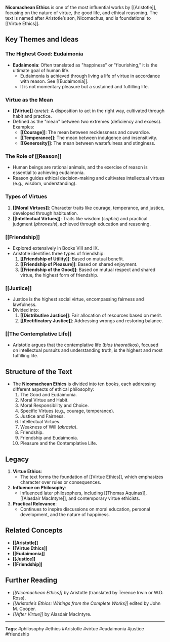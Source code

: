 **Nicomachean Ethics** is one of the most influential works by [[Aristotle]], focusing on the nature of virtue, the good life, and ethical reasoning. The text is named after Aristotle’s son, Nicomachus, and is foundational to [[Virtue Ethics]].

## Key Themes and Ideas
### The Highest Good: Eudaimonia
- **Eudaimonia**: Often translated as "happiness" or "flourishing," it is the ultimate goal of human life.
  - Eudaimonia is achieved through living a life of virtue in accordance with reason. See [[Eudaimonia]].
  - It is not momentary pleasure but a sustained and fulfilling life.

### Virtue as the Mean
- **[[Virtue]]** (*arete*): A disposition to act in the right way, cultivated through habit and practice.
- Defined as the "mean" between two extremes (deficiency and excess). Examples:
  - **[[Courage]]**: The mean between recklessness and cowardice.
  - **[[Temperance]]**: The mean between indulgence and insensitivity.
  - **[[Generosity]]**: The mean between wastefulness and stinginess.

### The Role of [[Reason]]
- Human beings are rational animals, and the exercise of reason is essential to achieving eudaimonia.
- Reason guides ethical decision-making and cultivates intellectual virtues (e.g., wisdom, understanding).

### Types of Virtues
1. **[[Moral Virtues]]**: Character traits like courage, temperance, and justice, developed through habituation.
2. **[[Intellectual Virtues]]**: Traits like wisdom (*sophia*) and practical judgment (*phronesis*), achieved through education and reasoning.

### [[Friendship]]
- Explored extensively in Books VIII and IX.
- Aristotle identifies three types of friendship:
  1. **[[Friendship of Utility]]**: Based on mutual benefit.
  2. **[[Friendship of Pleasure]]**: Based on shared enjoyment.
  3. **[[Friendship of the Good]]**: Based on mutual respect and shared virtue, the highest form of friendship.

### [[Justice]]
- Justice is the highest social virtue, encompassing fairness and lawfulness.
- Divided into:
  1. **[[Distributive Justice]]**: Fair allocation of resources based on merit.
  2. **[[Rectificatory Justice]]**: Addressing wrongs and restoring balance.

### [[The Contemplative Life]]
- Aristotle argues that the contemplative life (*bios theoretikos*), focused on intellectual pursuits and understanding truth, is the highest and most fulfilling life.

## Structure of the Text
- The **Nicomachean Ethics** is divided into ten books, each addressing different aspects of ethical philosophy:
  1. The Good and Eudaimonia.
  2. Moral Virtue and Habit.
  3. Moral Responsibility and Choice.
  4. Specific Virtues (e.g., courage, temperance).
  5. Justice and Fairness.
  6. Intellectual Virtues.
  7. Weakness of Will (*akrasia*).
  8. Friendship.
  9. Friendship and Eudaimonia.
  10. Pleasure and the Contemplative Life.

## Legacy
1. **Virtue Ethics**:
   - The text forms the foundation of [[Virtue Ethics]], which emphasizes character over rules or consequences.
2. **Influence on Philosophy**:
   - Influenced later philosophers, including [[Thomas Aquinas]], [[Alasdair MacIntyre]], and contemporary virtue ethicists.
3. **Practical Relevance**:
   - Continues to inspire discussions on moral education, personal development, and the nature of happiness.

## Related Concepts
- **[[Aristotle]]**
- **[[Virtue Ethics]]**
- **[[Eudaimonia]]**
- **[[Justice]]**
- **[[Friendship]]**

## Further Reading
- *[[Nicomachean Ethics]]* by Aristotle (translated by Terence Irwin or W.D. Ross).
- *[[Aristotle’s Ethics: Writings from the Complete Works]]* edited by John M. Cooper.
- *[[After Virtue]]* by Alasdair MacIntyre.

---

**Tags**: #philosophy #ethics #Aristotle #virtue #eudaimonia #justice #friendship